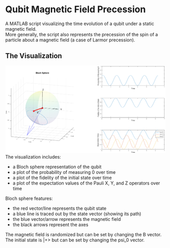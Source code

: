 # Qubit Magnetic Field Precession
A MATLAB script visualizing the time evolution of a qubit under a static magnetic field.  
More generally, the script also represents the precession of the spin of a particle about a magnetic field (a case of Larmor precession).  
## The Visualization
![Image of script output](examples/Image.png)
The visualization includes:
 - a Bloch sphere representation of the qubit
 - a plot of the probability of measuring 0 over time
 - a plot of the fidelity of the initial state over time
 - a plot of the expectation values of the Pauli X, Y, and Z operators over time  
  
Bloch sphere features:
 - the red vector/line represents the qubit state
 - a blue line is traced out by the state vector (showing its path)
 - the blue vector/arrow represents the magnetic field
 - the black arrows represent the axes
  
The magnetic field is randomized but can be set by changing the B vector.  
The initial state is |+> but can be set by changing the psi_0 vector.  
